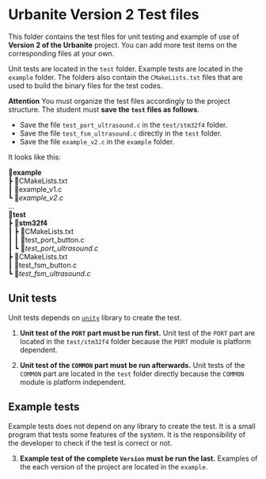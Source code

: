 # Urbanite Version 2 Test files

This folder contains the test files for unit testing and example of use of **Version 2 of the Urbanite** project. You can add more test items on the corresponding files at your own.

Unit tests are located in the `test` folder. Example tests are located in the `example` folder. The folders also contain the `CMakeLists.txt` files that are used to build the binary files for the test codes.

**Attention**
You must organize the test files accordingly to the project structure. The student must **save the `test` files as follows**.

- Save the file `test_port_ultrasound.c` in the `test/stm32f4` folder.
- Save the file `test_fsm_ultrasound.c` directly in the `test` folder.
- Save the file `example_v2.c` in the `example` folder.

It looks like this:

📂**example**  
 ┣ 📜CMakeLists.txt  
 ┃ 📑example_v1.c  
 ┗ 📑*example_v2.c*  
 ...  
 📂**test**  
 ┣ 📂**stm32f4**  
 ┃ ┣ 📜CMakeLists.txt  
 ┃ ┃ 📑test_port_button.c  
 ┃ ┗ 📑*test_port_ultrasound.c*  
 ┣ 📜CMakeLists.txt  
 ┃ 📑test_fsm_button.c  
 ┗ 📑*test_fsm_ultrasound.c*  

## Unit tests

Unit tests depends on [`unity`](https://github.com/ThrowTheSwitch/Unity) library to create the test.

1. **Unit test of the `PORT` part must be run first.** Unit test of the `PORT` part are located in the `test/stm32f4` folder because the `PORT` module is platform dependent.

2. **Unit test of the `COMMON` part must be run afterwards.** Unit tests of the `COMMON` part are located in the `test` folder directly because the `COMMON` module is platform independent.

## Example tests

Example tests does not depend on any library to create the test. It is a small program that tests some features of the system. It is the responsibility of the developer to check if the test is correct or not.

3. **Example test of the complete `Version` must be run the last.** Examples of the each version of the project are located in the `example`.
